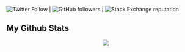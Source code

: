 
![Twitter Follow](https://img.shields.io/twitter/follow/engineer250?style=social) | ![GitHub followers](https://img.shields.io/github/followers/crispus-nj?style=social) | ![Stack Exchange reputation](https://img.shields.io/stackexchange/stackoverflow/r/7818605)

## My Github Stats

<div style="display: flex;">
    <div style="width: 50%;">
<!--         <img src="https://github-readme-streak-stats.herokuapp.com?user=engineer237&theme=gotham" /> -->
    </div>
    <div style="width: 50%;">
        <img src="https://github-readme-stats.vercel.app/api?username=engineer237&theme=gotham&custom_title=Crispus%20github%20stats" />
    </div>
</div>

